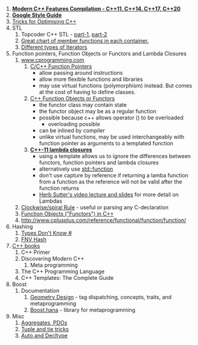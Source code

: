 1. **[Modern C++ Features Compilation - C\++11, C\++14, C\++17, C\++20](https://github.com/AnthonyCalandra/modern-cpp-features)**
2. **[Google Style Guide](https://google.github.io/styleguide/cppguide.html)**
3. [Tricks for Optimising C++](https://en.wikibooks.org/wiki/Optimizing_C%2B%2B/Writing_efficient_code/Performance_improving_features)
4. STL
    1.  Topcoder C++ STL - [part-1](https://www.topcoder.com/community/data-science/data-science-tutorials/power-up-c-with-the-standard-template-library-part-1/), [part-2](https://www.topcoder.com/community/data-science/data-science-tutorials/power-up-c-with-the-standard-template-library-part-2/)
    2.  [Great chart of member functions in each container.](http://www.cplusplus.com/reference/stl/)
    3.  [Different types of Iterators](http://www.cplusplus.com/reference/iterator/)
5. Function pointers, Function Objects or Functors and Lambda Closures
    1. www.cprogramming.com
        1. [C/C\++ Function Pointers](https://www.cprogramming.com/tutorial/function-pointers.html) 
            - allow passing around instructions
            - allow more flexible functions and libraries
            - may use virtual functions (polymorphism) instead. But comes at the cost of having to define classes.
        2. [C++ Function Objects or Functors](https://www.cprogramming.com/tutorial/functors-function-objects-in-c++.html) 
            - the functor class may contain state
            - the functor object may be as a regular function
            - possible because c++ allows operator () to be overloaded
                - overloading possible
            - can be inlined by compiler
            - unlike virtual functions, may be used interchangeably with function pointer as arguments to a templated function
        3. **[C++\-11 lambda closures](https://www.cprogramming.com/c++11/c++11-lambda-closures.html)**
            - using a template allows us to ignore the differences between functors, function pointers and lambda closures
            - alternatively use [std::function](http://www.cplusplus.com/reference/functional/function/function/)
            - don't use capture by reference if returning a lamba function from a function as the reference will not be valid after the function returns
            -  [Herb Sutter's video lecture and slides](https://nwcpp.org/may-2011.html) for more detail on Lambdas
    2. [Clockwise/spiral Rule](http://c-faq.com/decl/spiral.anderson.html) - useful or parsing any C-declaration
    3. [Function Objects ("Functors") in C++](https://www.quantstart.com/articles/Function-Objects-Functors-in-C-Part-1 )
    4. http://www.cplusplus.com/reference/functional/function/function/ 
6. Hashing
    1. [Types Don't Know #](http://www.open-std.org/jtc1/sc22/wg21/docs/papers/2014/n3980.html)
    2. [FNV Hash](http://www.isthe.com/chongo/tech/comp/fnv/index.html)
7. [C++ books](https://github.com/bitterengsci/My-ebook/tree/master/C++)
    1. C++ Primer
    2. Discovering Modern C++
       1. Meta programming
    3. The C++ Programming Language
    4. C++ Templates: The Complete Guide
8. Boost
    1. Documentation
        1. [Geometry Design](https://www.boost.org/doc/libs/1_72_0/libs/geometry/doc/html/geometry/design.html) - tag dispatching, concepts, traits, and metaprogramming
        2. [Boost.hana](http://boostorg.github.io/hana) - library for metaprogramming
9. Misc
    1. [Aggregates, PDOs](http://stackoverflow.com/questions/4178175/what-are-aggregates-and-pods-and-how-why-are-they-special/7189821#7189821)
    2. [Tuple and tie tricks](http://bajamircea.github.io/coding/cpp/2017/03/10/std-tie.html)
    3. [Auto and Decltype](https://www.cprogramming.com/c++11/c++11-auto-decltype-return-value-after-function.html)

